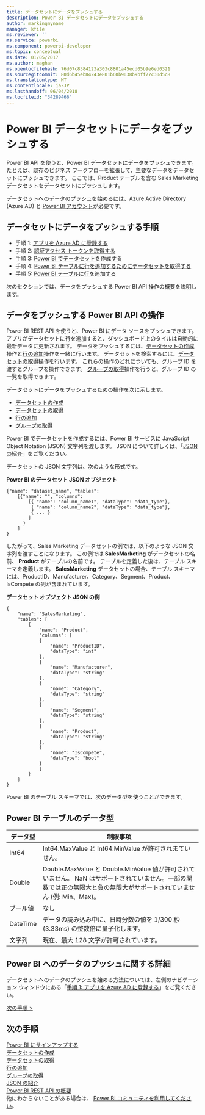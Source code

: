 ```yaml
---
title: データセットにデータをプッシュする
description: Power BI データセットにデータをプッシュする
author: markingmyname
manager: kfile
ms.reviewer: ''
ms.service: powerbi
ms.component: powerbi-developer
ms.topic: conceptual
ms.date: 01/05/2017
ms.author: maghan
ms.openlocfilehash: 76d07c8384123a303c8801a45ecd05b9e6ed0321
ms.sourcegitcommit: 80d6b45eb84243e801b60b9038b9bff77c30d5c8
ms.translationtype: HT
ms.contentlocale: ja-JP
ms.lasthandoff: 06/04/2018
ms.locfileid: "34289466"
---
```

# <a name="push-data-into-a-power-bi-dataset"></a>Power BI データセットにデータをプッシュする
Power BI API を使うと、Power BI データセットにデータをプッシュできます。 たとえば、既存のビジネス ワークフローを拡張して、主要なデータをデータセットにプッシュできます。 ここでは、Product テーブルを含む Sales Marketing データセットをデータセットにプッシュします。

データセットへのデータのプッシュを始めるには、Azure Active Directory (Azure AD) と [Power BI アカウント](create-an-azure-active-directory-tenant.md)が必要です。

## <a name="steps-to-push-data-into-a-dataset"></a>データセットにデータをプッシュする手順
* 手順 1: [アプリを Azure AD に登録する](walkthrough-push-data-register-app-with-azure-ad.md)
* 手順 2: [認証アクセス トークンを取得する](walkthrough-push-data-get-token.md)
* 手順 3: [Power BI でデータセットを作成する](walkthrough-push-data-create-dataset.md)
* 手順 4: [Power BI テーブルに行を追加するためにデータセットを取得する](walkthrough-push-data-get-datasets.md)
* 手順 5: [Power BI テーブルに行を追加する](walkthrough-push-data-add-rows.md)

次のセクションでは、データをプッシュする Power BI API 操作の概要を説明します。

## <a name="power-bi-api-operations-to-push-data"></a>データをプッシュする Power BI API の操作
Power BI REST API を使うと、Power BI にデータ ソースをプッシュできます。 アプリがデータセットに行を追加すると、ダッシュボード上のタイルは自動的に最新データに更新されます。 データをプッシュするには、[データセットの作成](https://msdn.microsoft.com/library/mt203562.aspx)操作と[行の追加](https://msdn.microsoft.com/library/mt203561.aspx)操作を一緒に行います。 データセットを検索するには、[データセットの取得](https://msdn.microsoft.com/library/mt203567.aspx)操作を行います。 これらの操作のどれについても、グループ ID を渡すとグループを操作できます。 [グループの取得](https://msdn.microsoft.com/library/mt243842.aspx)操作を行うと、グループ ID の一覧を取得できます。

データセットにデータをプッシュするための操作を次に示します。

* [データセットの作成](https://msdn.microsoft.com/library/mt203562.aspx)
* [データセットの取得](https://msdn.microsoft.com/library/mt203567.aspx)
* [行の追加](https://msdn.microsoft.com/library/mt203561.aspx)
* [グループの取得](https://msdn.microsoft.com/library/mt243842.aspx)

Power BI でデータセットを作成するには、Power BI サービスに JavaScript Object Notation (JSON) 文字列を渡します。 JSON について詳しくは、「[JSON の紹介](http://json.org/)」をご覧ください。

データセットの JSON 文字列は、次のような形式です。

**Power BI のデータセット JSON オブジェクト**

    {"name": "dataset_name", "tables":
        [{"name": "", "columns":
            [{ "name": "column_name1", "dataType": "data_type"},
             { "name": "column_name2", "dataType": "data_type"},
             { ... }
            ]
          }
        ]
    }

したがって、Sales Marketing データセットの例では、以下のような JSON 文字列を渡すことになります。 この例では **SalesMarketing** がデータセットの名前、 **Product** がテーブルの名前です。 テーブルを定義した後は、テーブル スキーマを定義します。 **SalesMarketing** データセットの場合、テーブル スキーマには、ProductID、Manufacturer、Category、Segment、Product、IsCompete の列が含まれています。

**データセット オブジェクト JSON の例**

    {
        "name": "SalesMarketing",
        "tables": [
            {
                "name": "Product",
                "columns": [
                {
                    "name": "ProductID",
                    "dataType": "int"
                },
                {
                    "name": "Manufacturer",
                    "dataType": "string"
                },
                {
                    "name": "Category",
                    "dataType": "string"
                },
                {
                    "name": "Segment",
                    "dataType": "string"
                },
                {
                    "name": "Product",
                    "dataType": "string"
                },
                {
                    "name": "IsCompete",
                    "dataType": "bool"
                }
                ]
            }
        ]
    }

Power BI のテーブル スキーマでは、次のデータ型を使うことができます。

## <a name="power-bi-table-data-types"></a>Power BI テーブルのデータ型
| **データ型** | **制限事項** |
| --- | --- |
| Int64 |Int64.MaxValue と Int64.MinValue が許可されまていせん。 |
| Double |Double.MaxValue と Double.MinValue 値が許可されていません。 NaN はサポートされていません。一部の関数では正の無限大と負の無限大がサポートされていません (例: Min、Max)。 |
| ブール値 |なし |
| DateTime |データの読み込み中に、日時分数の値を 1/300 秒 (3.33ms) の整数倍に量子化します。 |
| 文字列 |現在、最大 128 文字が許可されています。 |

## <a name="learn-more-about-pushing-data-into-power-bi"></a>Power BI へのデータのプッシュに関する詳細
データセットへのデータのプッシュを始める方法については、左側のナビゲーション ウィンドウにある「[手順 1: アプリを Azure AD に登録する](walkthrough-push-data-register-app-with-azure-ad.md)」をご覧ください。

[次の手順 >](walkthrough-push-data-register-app-with-azure-ad.md)

## <a name="next-steps"></a>次の手順
[Power BI にサインアップする](create-an-azure-active-directory-tenant.md)  
[データセットの作成](https://msdn.microsoft.com/library/mt203562.aspx)  
[データセットの取得](https://msdn.microsoft.com/library/mt203567.aspx)  
[行の追加](https://msdn.microsoft.com/library/mt203561.aspx)  
[グループの取得](https://msdn.microsoft.com/library/mt243842.aspx)  
[JSON の紹介](http://json.org/)  
[Power BI REST API の概要](overview-of-power-bi-rest-api.md)  
他にわからないことがある場合は、 [Power BI コミュニティを利用してください](http://community.powerbi.com/)。

